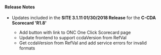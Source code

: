 #### Release Notes
* Updates included in the **SITE 3.1.11 01/30/2018 Release** for the **C-CDA Scorecard 'R1.8'**

  * Add button with link to ONC One Click Scorecard page
  * Update frontend to support ccdaVersion from RefVal
  * Get ccdaVersion from RefVal and add service errors for invalid formats
